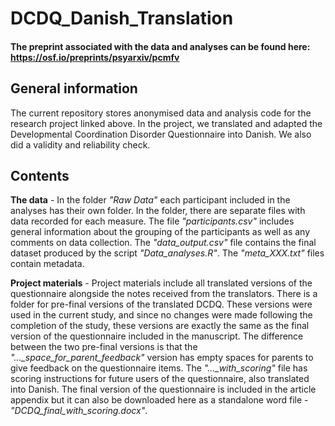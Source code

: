 # DCDQ_Danish_Translation

#### The preprint associated with the data and analyses can be found here: https://osf.io/preprints/psyarxiv/pcmfv 

## General information
The current repository stores anonymised data and analysis code for the research project linked above. In the project, we translated and adapted the Developmental Coordination Disorder Questionnaire into Danish. We also did a validity and reliability check.    

## Contents
**The data** - In the folder *"Raw Data"* each participant included in the analyses has their own folder. In the folder, there are separate files with data recorded for each measure. The file *"participants.csv"* includes general information about the grouping of the participants as well as any comments on data collection. The *"data_output.csv"* file contains the final dataset produced by the script *"Data_analyses.R"*. The *"meta_XXX.txt"* files contain metadata.  

**Project materials** - Project materials include all translated versions of the questionnaire alongside the notes received from the translators. There is a folder for pre-final versions of the translated DCDQ. These versions were used in the current study, and since no changes were made following the completion of the study, these versions are exactly the same as the final version of the questionnaire included in the manuscript. The difference between the two pre-final versions is that the *"..._space_for_parent_feedback"* version has empty spaces for parents to give feedback on the questionnaire items. The *"..._with_scoring"* file has scoring instructions for future users of the questionnaire, also translated into Danish. The final version of the questionnaire is included in the article appendix but it can also be downloaded here as a standalone word file - *"DCDQ_final_with_scoring.docx"*. 
